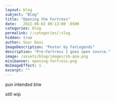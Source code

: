 ```yaml
---
layout: blog
subject: "Blog"
title: "Opening the Fortress"
date:   2022-06-02 00:13:00 -0500
categories: blog
permalink: /:categories/:slug
hidden: true
author: Sour Dani
ImageDescription: "Poster by FarLegends"
description: "Pre-Fortress 2 goes open source."
image: /assets/blog/images/sb-qna.png
minibanner: opening-fortress.png
NoImageEffect: 1
excerpt: ""
---
```


pun intended btw

still wip